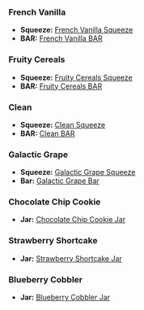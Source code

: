 ### French Vanilla
- **Squeeze:** [French Vanilla Squeeze](https://www.amazon.com/dp/B0CSF5KJ7L?ref=myi_title_dp)
- **BAR:** [French Vanilla BAR](https://www.amazon.com/dp/B0CRQ3YVQZ?ref=myi_title_dp)

### Fruity Cereals
- **Squeeze:** [Fruity Cereals Squeeze](https://www.amazon.com/dp/B0CRBPHDS5?ref=myi_title_dp)
- **BAR:** [Fruity Cereals BAR](https://www.amazon.com/dp/B0CRQJLN23?ref=myi_title_dp)

### Clean
- **Squeeze:** [Clean Squeeze](https://www.amazon.com/dp/B0CRC2CG66?ref=myi_title_dp)
- **BAR:** [Clean BAR](https://www.amazon.com/dp/B0CRQJ91CG?ref=myi_title_dp)

### Galactic Grape
- **Squeeze:** [Galactic Grape Squeeze](https://www.amazon.com/dp/B0CRM7ZQDG?ref=myi_title_dp)
- **Bar:** [Galactic Grape Bar](https://www.amazon.com/dp/B0CRPQS41P?ref=myi_title_dp)

### Chocolate Chip Cookie
- **Jar:** [Chocolate Chip Cookie Jar](https://www.amazon.com/dp/B0CRPRJK6Z?ref=myi_title_dp)

### Strawberry Shortcake
- **Jar:** [Strawberry Shortcake Jar](https://www.amazon.com/dp/B0CRPPVYH6?ref=myi_title_dp)

### Blueberry Cobbler
- **Jar:** [Blueberry Cobbler Jar](https://www.amazon.com/dp/B0CRPQBM3M?ref=myi_title_dp)

